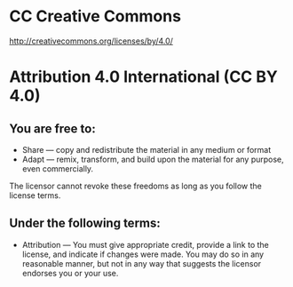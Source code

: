 # CC Creative Commons
<http://creativecommons.org/licenses/by/4.0/>

# Attribution 4.0 International (CC BY 4.0)

## You are free to:

  * Share — copy and redistribute the material in any medium or format
  * Adapt — remix, transform, and build upon the material for any purpose, even commercially.

The licensor cannot revoke these freedoms as long as you follow the license terms.

## Under the following terms:

  * Attribution — You must give appropriate credit, provide a link to the license, and indicate if changes were made. You may do so in any reasonable manner, but not in any way that suggests the licensor endorses you or your use.
